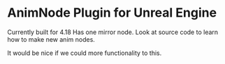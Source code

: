 # AnimNode Plugin for Unreal Engine
Currently built for 4.18
Has one mirror node.
Look at source code to learn how to make new anim nodes.

It would be nice if we could more functionality to this.
